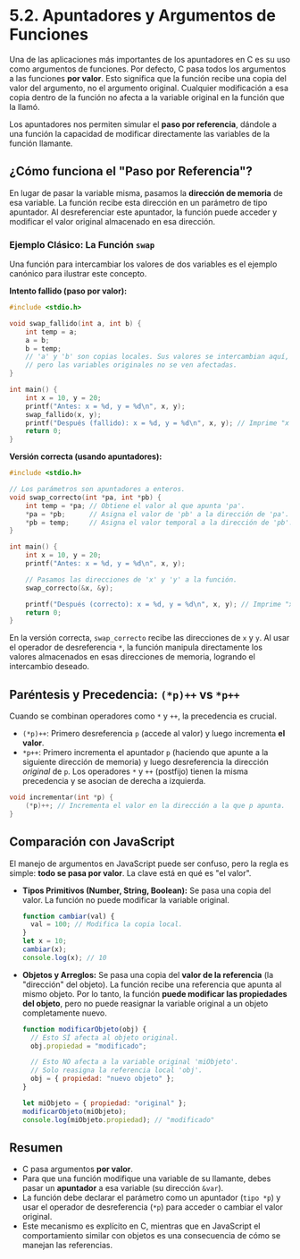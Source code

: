# 5.2. Apuntadores y Argumentos de Funciones

Una de las aplicaciones más importantes de los apuntadores en C es su uso como argumentos de funciones. Por defecto, C pasa todos los argumentos a las funciones **por valor**. Esto significa que la función recibe una copia del valor del argumento, no el argumento original. Cualquier modificación a esa copia dentro de la función no afecta a la variable original en la función que la llamó.

Los apuntadores nos permiten simular el **paso por referencia**, dándole a una función la capacidad de modificar directamente las variables de la función llamante.

## ¿Cómo funciona el "Paso por Referencia"?

En lugar de pasar la variable misma, pasamos la **dirección de memoria** de esa variable. La función recibe esta dirección en un parámetro de tipo apuntador. Al desreferenciar este apuntador, la función puede acceder y modificar el valor original almacenado en esa dirección.

### Ejemplo Clásico: La Función `swap`

Una función para intercambiar los valores de dos variables es el ejemplo canónico para ilustrar este concepto.

**Intento fallido (paso por valor):**

```c
#include <stdio.h>

void swap_fallido(int a, int b) {
    int temp = a;
    a = b;
    b = temp;
    // 'a' y 'b' son copias locales. Sus valores se intercambian aquí,
    // pero las variables originales no se ven afectadas.
}

int main() {
    int x = 10, y = 20;
    printf("Antes: x = %d, y = %d\n", x, y);
    swap_fallido(x, y);
    printf("Después (fallido): x = %d, y = %d\n", x, y); // Imprime "x = 10, y = 20"
    return 0;
}
```

**Versión correcta (usando apuntadores):**

```c
#include <stdio.h>

// Los parámetros son apuntadores a enteros.
void swap_correcto(int *pa, int *pb) {
    int temp = *pa; // Obtiene el valor al que apunta 'pa'.
    *pa = *pb;      // Asigna el valor de 'pb' a la dirección de 'pa'.
    *pb = temp;     // Asigna el valor temporal a la dirección de 'pb'.
}

int main() {
    int x = 10, y = 20;
    printf("Antes: x = %d, y = %d\n", x, y);

    // Pasamos las direcciones de 'x' y 'y' a la función.
    swap_correcto(&x, &y);

    printf("Después (correcto): x = %d, y = %d\n", x, y); // Imprime "x = 20, y = 10"
    return 0;
}
```

En la versión correcta, `swap_correcto` recibe las direcciones de `x` y `y`. Al usar el operador de desreferencia `*`, la función manipula directamente los valores almacenados en esas direcciones de memoria, logrando el intercambio deseado.

## Paréntesis y Precedencia: `(*p)++` vs `*p++`

Cuando se combinan operadores como `*` y `++`, la precedencia es crucial.

- `(*p)++`: Primero desreferencia `p` (accede al valor) y luego incrementa **el valor**.
- `*p++`: Primero incrementa el apuntador `p` (haciendo que apunte a la siguiente dirección de memoria) y luego desreferencia la dirección _original_ de `p`. Los operadores `*` y `++` (postfijo) tienen la misma precedencia y se asocian de derecha a izquierda.

```c
void incrementar(int *p) {
    (*p)++; // Incrementa el valor en la dirección a la que p apunta.
}
```

## Comparación con JavaScript

El manejo de argumentos en JavaScript puede ser confuso, pero la regla es simple: **todo se pasa por valor**. La clave está en qué es "el valor".

- **Tipos Primitivos (Number, String, Boolean):** Se pasa una copia del valor. La función no puede modificar la variable original.

  ```javascript
  function cambiar(val) {
    val = 100; // Modifica la copia local.
  }
  let x = 10;
  cambiar(x);
  console.log(x); // 10
  ```

- **Objetos y Arreglos:** Se pasa una copia del **valor de la referencia** (la "dirección" del objeto). La función recibe una referencia que apunta al mismo objeto. Por lo tanto, la función **puede modificar las propiedades del objeto**, pero no puede reasignar la variable original a un objeto completamente nuevo.

  ```javascript
  function modificarObjeto(obj) {
    // Esto SÍ afecta al objeto original.
    obj.propiedad = "modificado";

    // Esto NO afecta a la variable original 'miObjeto'.
    // Solo reasigna la referencia local 'obj'.
    obj = { propiedad: "nuevo objeto" };
  }

  let miObjeto = { propiedad: "original" };
  modificarObjeto(miObjeto);
  console.log(miObjeto.propiedad); // "modificado"
  ```

## Resumen

- C pasa argumentos **por valor**.
- Para que una función modifique una variable de su llamante, debes pasar un **apuntador** a esa variable (su dirección `&var`).
- La función debe declarar el parámetro como un apuntador (`tipo *p`) y usar el operador de desreferencia (`*p`) para acceder o cambiar el valor original.
- Este mecanismo es explícito en C, mientras que en JavaScript el comportamiento similar con objetos es una consecuencia de cómo se manejan las referencias.
